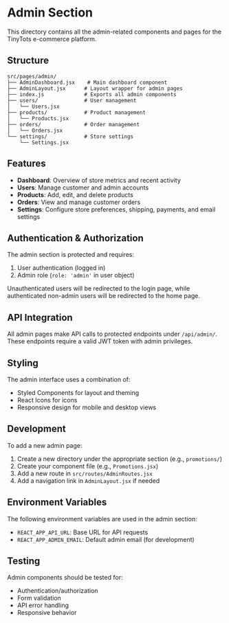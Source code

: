 # Admin Section

This directory contains all the admin-related components and pages for the TinyTots e-commerce platform.

## Structure

```
src/pages/admin/
├── AdminDashboard.jsx    # Main dashboard component
├── AdminLayout.jsx      # Layout wrapper for admin pages
├── index.js             # Exports all admin components
├── users/               # User management
│   └── Users.jsx
├── products/            # Product management
│   └── Products.jsx
├── orders/              # Order management
│   └── Orders.jsx
└── settings/            # Store settings
    └── Settings.jsx
```

## Features

- **Dashboard**: Overview of store metrics and recent activity
- **Users**: Manage customer and admin accounts
- **Products**: Add, edit, and delete products
- **Orders**: View and manage customer orders
- **Settings**: Configure store preferences, shipping, payments, and email settings

## Authentication & Authorization

The admin section is protected and requires:
1. User authentication (logged in)
2. Admin role (`role: 'admin'` in user object)

Unauthenticated users will be redirected to the login page, while authenticated non-admin users will be redirected to the home page.

## API Integration

All admin pages make API calls to protected endpoints under `/api/admin/`. These endpoints require a valid JWT token with admin privileges.

## Styling

The admin interface uses a combination of:
- Styled Components for layout and theming
- React Icons for icons
- Responsive design for mobile and desktop views

## Development

To add a new admin page:

1. Create a new directory under the appropriate section (e.g., `promotions/`)
2. Create your component file (e.g., `Promotions.jsx`)
3. Add a new route in `src/routes/AdminRoutes.jsx`
4. Add a navigation link in `AdminLayout.jsx` if needed

## Environment Variables

The following environment variables are used in the admin section:

- `REACT_APP_API_URL`: Base URL for API requests
- `REACT_APP_ADMIN_EMAIL`: Default admin email (for development)

## Testing

Admin components should be tested for:
- Authentication/authorization
- Form validation
- API error handling
- Responsive behavior

